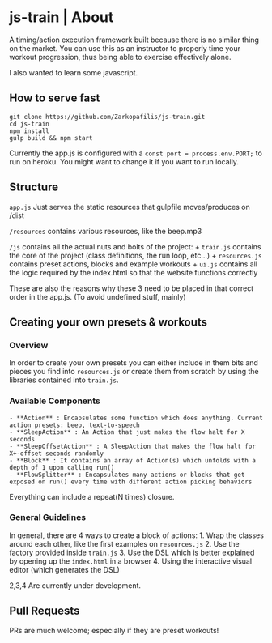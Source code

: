 # js-train | About
A timing/action execution framework built because there is no similar thing on the market.
You can use this as an instructor to properly time your workout progression, thus being able to exercise effectively alone.

I also wanted to learn some javascript.

## How to serve fast
```
git clone https://github.com/Zarkopafilis/js-train.git
cd js-train
npm install
gulp build && npm start
```
Currently the app.js is configured with a `const port = process.env.PORT;` to run on heroku.
 You might want to change it if you want to run locally.
 
## Structure
`app.js` Just serves the static resources that gulpfile moves/produces on /dist

`/resources` contains various resources, like the beep.mp3

`/js` contains all the actual nuts and bolts of the project:
    + `train.js` contains the core of the project (class definitions, the run loop, etc...)
    + `resources.js` contains preset actions, blocks and example workouts
    + `ui.js` contains all the logic required by the index.html so that the website functions correctly

These are also the reasons why these 3 need to be placed in that correct order in the app.js. (To avoid undefined stuff, mainly)

## Creating your own presets & workouts

### Overview
In order to create your own presets you can either include in them bits and pieces you find into `resources.js` or create them from scratch by using the libraries contained into `train.js`.

### Available Components
    - **Action** : Encapsulates some function which does anything. Current action presets: beep, text-to-speech
    - **SleepAction** : An Action that just makes the flow halt for X seconds
    - **SleepOffsetAction** : A SleepAction that makes the flow halt for X+-offset seconds randomly
    - **Block** : It contains an array of Action(s) which unfolds with a depth of 1 upon calling run()
    - **FlowSplitter** : Encapsulates many actions or blocks that get exposed on run() every time with different action picking behaviors

Everything can include a repeat(N times) closure.
### General Guidelines
In general, there are 4 ways to create a block of actions:
    1. Wrap the classes around each other, like the first examples on `resources.js`
    2. Use the factory provided inside `train.js`
    3. Use the DSL which is better explained by opening up the `index.html` in a browser
    4. Using the interactive visual editor (which generates the DSL)

2,3,4 Are currently under development.

## Pull Requests
PRs are much welcome; especially if they are preset workouts!
